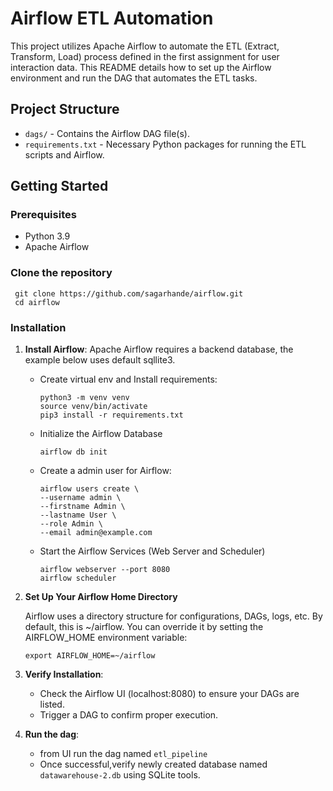 # Airflow ETL Automation

This project utilizes Apache Airflow to automate the ETL (Extract, Transform, Load) process defined in the first assignment for user interaction data. This README details how to set up the Airflow environment and run the DAG that automates the ETL tasks.

## Project Structure

- `dags/` - Contains the Airflow DAG file(s).
- `requirements.txt` - Necessary Python packages for running the ETL scripts and Airflow.

## Getting Started

### Prerequisites

- Python 3.9
- Apache Airflow

### Clone the repository

     git clone https://github.com/sagarhande/airflow.git
     cd airflow

### Installation

1. **Install Airflow**:
   Apache Airflow requires a backend database, the example below uses default sqllite3.

   - Create virtual env and Install requirements:
     ```
     python3 -m venv venv
     source venv/bin/activate
     pip3 install -r requirements.txt
     ```
     
   - Initialize the Airflow Database
     ```
     airflow db init
     ```
   - Create a admin user for Airflow:
     ```
     airflow users create \
     --username admin \
     --firstname Admin \
     --lastname User \
     --role Admin \
     --email admin@example.com
     ```
   - Start the Airflow Services (Web Server and Scheduler)
     ```
     airflow webserver --port 8080
     airflow scheduler
     ```

2. **Set Up Your Airflow Home Directory**

    Airflow uses a directory structure for configurations, DAGs, logs, etc. By default, this is ~/airflow. You can override it by setting the AIRFLOW_HOME environment variable:
     ```
     export AIRFLOW_HOME=~/airflow
     ```

3. **Verify Installation**: 

   * Check the Airflow UI (localhost:8080) to ensure your DAGs are listed.
   * Trigger a DAG to confirm proper execution.

4. **Run the dag**:
   * from UI run the dag named ```etl_pipeline```
   * Once successful,verify newly created database named ```datawarehouse-2.db``` using SQLite tools. 
